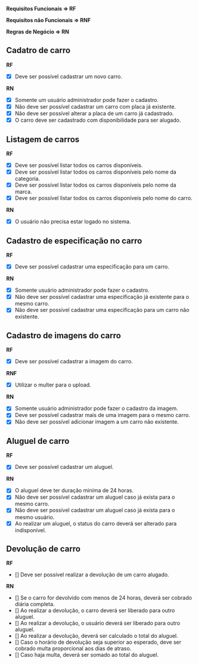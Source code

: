 **Requisitos Funcionais => RF**

**Requisitos não Funcionais => RNF**

**Regras de Negócio => RN**

## Cadatro de carro

**RF**
- [x] Deve ser possível cadastrar um novo carro.

**RN**
- [x] Somente um usuário administrador pode fazer o cadastro.
- [x] Não deve ser possível cadastrar um carro com placa já existente.
- [x] Não deve ser possível alterar a placa de um carro já cadastrado.
- [x] O carro deve ser cadastrado com disponibilidade para ser alugado.

## Listagem de carros

**RF**
- [x] Deve ser possível listar todos os carros disponíveis.
- [x] Deve ser possível listar todos os carros disponíveis pelo nome da categoria.
- [x] Deve ser possível listar todos os carros disponíveis pelo nome da marca.
- [x] Deve ser possível listar todos os carros disponíveis pelo nome do carro.

**RN**
- [x] O usuário não precisa estar logado no sistema.

## Cadastro de especificação no carro

**RF**
- [x] Deve ser possível cadastrar uma especificação para um carro.

**RN**
- [x] Somente usuário administrador pode fazer o cadastro.
- [x] Não deve ser possível cadastrar uma especificação já existente para o mesmo carro.
- [x] Não deve ser possível cadastrar uma especificação para um carro não existente.

## Cadastro de imagens do carro

**RF**
- [x] Deve ser possível cadastrar a imagem do carro.

**RNF**
- [x] Utilizar o multer para o upload.

**RN**
- [x] Somente usuário administrador pode fazer o cadastro da imagem.
- [x] Deve ser possível cadastrar mais de uma imagem para o mesmo carro.
- [x] Não deve ser possível adicionar imagem a um carro não existente.

## Aluguel de carro

**RF**
- [x] Deve ser possível cadastrar um aluguel.

**RN**
- [x] O aluguel deve ter duração miníma de 24 horas.
- [x] Não deve ser possível cadastrar um aluguel caso já exista para o mesmo carro.
- [x] Não deve ser possível cadastrar um aluguel caso já exista para o mesmo usuário.
- [x] Ao realizar um aluguel, o status do carro deverá ser alterado para indisponível.

## Devolução de carro

**RF**
- [] Deve ser possível realizar a devolução de um carro alugado.

**RN**
- [] Se o carro for devolvido com menos de 24 horas, deverá ser cobrado diária completa.
- [] Ao realizar a devolução, o carro deverá ser liberado para outro aluguel.
- [] Ao realizar a devolução, o usuário deverá ser liberado para outro aluguel.
- [] Ao realizar a devolução, deverá ser calculado o total do aluguel.
- [] Caso o horário de devolução seja superior ao esperado, deve ser cobrado multa proporcional aos dias de atraso.
- [] Caso haja multa, deverá ser somado ao total do aluguel.
